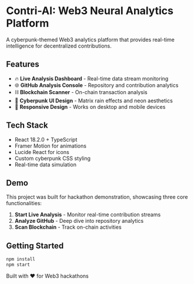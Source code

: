 # Contri-AI: Web3 Neural Analytics Platform

A cyberpunk-themed Web3 analytics platform that provides real-time intelligence for decentralized contributions.

## Features

- 🔥 **Live Analysis Dashboard** - Real-time data stream monitoring
- 🌐 **GitHub Analysis Console** - Repository and contribution analytics  
- ⛓️ **Blockchain Scanner** - On-chain transaction analysis
- 🎨 **Cyberpunk UI Design** - Matrix rain effects and neon aesthetics
- 📱 **Responsive Design** - Works on desktop and mobile devices

## Tech Stack

- React 18.2.0 + TypeScript
- Framer Motion for animations
- Lucide React for icons
- Custom cyberpunk CSS styling
- Real-time data simulation

## Demo

This project was built for hackathon demonstration, showcasing three core functionalities:
1. **Start Live Analysis** - Monitor real-time contribution streams
2. **Analyze GitHub** - Deep dive into repository analytics
3. **Scan Blockchain** - Track on-chain activities

## Getting Started

```bash
npm install
npm start
```

Built with ❤️ for Web3 hackathons